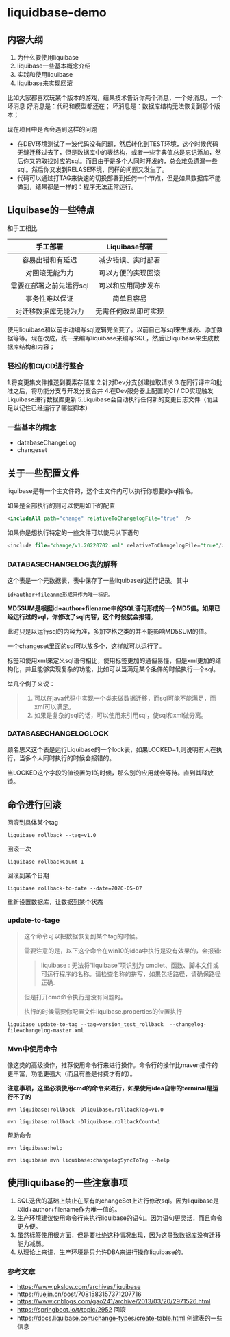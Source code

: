 # liquidbase-demo



## 内容大纲

1. 为什么要使用liquibase
2. liquibase一些基本概念介绍
3. 实践和使用liquibase
4. liquibase来实现回滚



比如大家都喜欢玩某个版本的游戏，结果技术告诉你两个消息，一个好消息，一个坏消息
好消息是：代码和模型都还在；
坏消息是：数据库结构无法恢复到那个版本；

现在项目中是否会遇到这样的问题

- 在DEV环境测试了一波代码没有问题，然后转化到TEST环境，这个时候代码无缝迁移过去了，但是数据库中的表结构，或者一些字典值总是忘记添加，然后你又的取找对应的sql。而且由于是多个人同时开发的，总会难免遗漏一些sql。然后你又发到RELASE环境，同样的问题又发生了。
- 代码可以通过打TAG来快速的切换部署到任何一个节点，但是如果数据库不能做到，结果都是一样的：程序无法正常运行。

## Liquibase的一些特点

和手工相比


|        手工部署         |    Liquibase部署     |
| :---------------------: | :------------------: |
|    容易出错和有延迟     |  减少错误、实时部署  |
|     对回滚无能为力      |  可以方便的实现回滚  |
| 需要在部署之前先运行sql |  可以和应用同步发布  |
|     事务性难以保证      |      简单且容易      |
|  对迁移数据库无能为力   | 无需任何改动即可实现 |

使用liquibase和以前手动编写sql逻辑完全变了。以前自己写sql来生成表、添加数据等等。现在改成，统一来编写liquibase来编写SQL，然后让liquibase来生成数据库结构和内容；

### 轻松的和CI/CD进行整合

1.将变更集文件推送到要素存储库
 2.针对Dev分支创建拉取请求
 3.在同行评审和批准之后，将功能分支与开发分支合并
 4.在Dev服务器上配置的CI / CD实现触发Liquibase进行数据库更新
 5.Liquibase会自动执行任何新的变更日志文件（而且足以记住已经运行了哪些脚本）



### 一些基本的概念

- databaseChangeLog
- changeset



## 关于一些配置文件

liquibase是有一个主文件的，这个主文件内可以执行你想要的sql指令。

如果是全部执行的则可以使用如下的配置

```xml
<includeAll path="change" relativeToChangelogFile="true"  />
```

如果你是想执行特定的一些文件可以使用以下语句

```sql
<include file="change/v1.20220702.xml" relativeToChangelogFile="true"/>
```

### DATABASECHANGELOG表的解释

这个表是一个元数据表，表中保存了一些liquibase的运行记录。其中

```
id+author+fileanme形成来作为唯一标识。
```

**MD5SUM是根据id+author+filename中的SQL语句形成的一个MD5值。如果已经运行过的sql，你修改了sql内容，这个时候就会报错**。

此时只是以运行sql的内容为准，多加空格之类的并不能影响MD5SUM的值。

一个changeset里面的sql可以放多个，这样就可以运行了。

<sq></sql>标签和使用xml来定义sql语句相比，使用<sql>标签更加的通俗易懂，但是xml更加的结构化，并且能够实现复杂的功能，比如可以当满足某个条件的时候执行一个sql。

举几个例子来说：

> 1. 可以在java代码中实现一个类来做数据迁移，而sql可能不能满足，而xml可以满足。
> 2. 如果是复杂的sql的话，可以使用<sqlFile>来引用sql，使sql和xml做分离。

### DATABASECHANGELOGLOCK

顾名思义这个表是运行Liquibase的一个lock表，如果LOCKED=1,则说明有人在执行，当多个人同时执行的时候会报错的。

当LOCKED这个字段的值设置为1的时候，那么别的应用就会等待。直到其释放锁。

## 命令进行回滚

回滚到具体某个tag

```
liquibase rollback --tag=v1.0
```

回滚一次

```
liquibase rollbackCount 1
```

回滚到某个日期

```
liquibase rollback-to-date --date=2020-05-07
```

重新设置数据库，让数据到某个状态

### update-to-tage

> 这个命令可以把数据恢复到某个tag的时候。
>
> 需要注意的是，以下这个命令在win10的idea中执行是没有效果的，会报错:
>
> > liquibase : 无法将“liquibase”项识别为 cmdlet、函数、脚本文件或可运行程序的名称。请检查名称的拼写，如果包括路径，请确保路径正确.
>
> 但是打开cmd命令执行是没有问题的。
>
> 执行的时候需要你配置文件liquibase.properties的位置执行

```
liquibase update-to-tag --tag=version_test_rollback  --changelog-file=changelog-master.xml
```

### Mvn中使用命令

像这类的高级操作，推荐使用命令行来进行操作。命令行的操作比maven插件的更丰富，功能更强大（而且有些是付费才有的）。

**注意事项，这里必须使用cmd的命令来进行，如果使用idea自带的terminal是运行不了的**

```
mvn liquibase:rollback -Dliquibase.rollbackTag=v1.0
```

```
mvn liquibase:rollback -Dliquibase.rollbackCount=1
```

帮助命令

```linux
mvn liquibase:help

mvn liquibase mvn liquibase:changelogSyncToTag --help
```

## 使用liquibase的一些注意事项

1. SQL迭代的基础上禁止在原有的changeSet上进行修改sql。因为liquibase是以id+author+filename作为唯一值的。
2. 生产环境建议使用命令行来执行liquibase的语句。因为语句更灵活，而且命令更方便。
3. 虽然<sql>标签使用很方面，但是要杜绝这种情况出现，因为这导致数据库没有迁移能力减弱。
4. 从理论上来讲，生产环境是只允许DBA来进行操作liquibase的。

### 参考文章

- https://www.pkslow.com/archives/liquibase
- https://juejin.cn/post/7081583157371207716
- https://www.cnblogs.com/gao241/archive/2013/03/20/2971526.html
- https://springboot.io/t/topic/2952  回滚
- https://docs.liquibase.com/change-types/create-table.html 创建表的一些信息